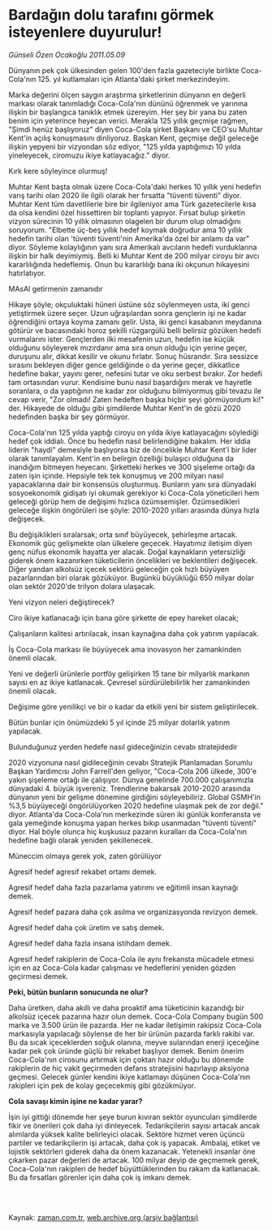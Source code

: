 # Bardağın dolu tarafını  görmek isteyenlere duyurulur!

*Günseli Özen Ocakoğlu 2011.05.09*

<td class="columnist-detail">
<p>Dünyanın pek çok ülkesinden gelen 100'den fazla gazeteciyle birlikte Coca-Cola'nın 125. yıl kutlamaları için Atlanta'daki şirket merkezindeyim.</p>
<p>
<div id="haberMetinDiv">
<p>Marka değerini ölçen saygın araştırma şirketlerinin dünyanın en değerli markası olarak tanımladığı Coca-Cola'nın dününü öğrenmek ve yarınına ilişkin bir başlangıca tanıklık etmek üzereyim. Her şey bir yana bu zaten benim için yeterince heyecan verici. Merakla 125 yıllık geçmişe rağmen, "Şimdi henüz başlıyoruz" diyen Coca-Cola şirket Başkanı ve CEO'su Muhtar Kent'in açılış konuşmasını dinliyoruz. Başkan Kent, geçmişe değil geleceğe ilişkin yepyeni bir vizyondan söz ediyor, "125 yılda yaptığımızı 10 yılda yineleyecek, ciromuzu ikiye katlayacağız." diyor.
<p>Kırk kere söyleyince olurmuş!
<p>Muhtar Kent başta olmak üzere Coca-Cola'daki herkes 10 yıllık yeni hedefin varış tarihi olan 2020 ile ilgili olarak her fırsatta "tüventi tüventi" diyor. Muhtar Kent tüm davetlilerle bire bir ilgileniyor ama Türk gazetecilerle kısa da olsa kendini özel hissettiren bir toplantı yapıyor. Fırsat bulup şirketin vizyon sürecinin 10 yıllık olmasının olagelen bir durum olup olmadığını soruyorum. "Elbette üç-beş yıllık hedef koymak doğrudur ama 10 yıllık hedefin tarihi olan 'tüventi tüventi'nin Amerika'da özel bir anlamı da var" diyor. Söyleme kolaylığının yanı sıra Amerikalı avcıların hedefi vurduklarına ilişkin bir halk deyimiymiş. Belli ki Muhtar Kent de 200 milyar ciroyu bir avcı kararlılığında hedeflemiş. Onun bu kararlılığı bana iki okçunun hikayesini hatırlatıyor.
<p>MAsAl getirmenin zamanıdır
<p>Hikaye şöyle; okçuluktaki hüneri üstüne söz söylenmeyen usta, iki genci yetiştirmek üzere seçer. Uzun uğraşılardan sonra gençlerin işi ne kadar öğrendiğini ortaya koyma zamanı gelir. Usta, iki genci kasabanın meydanına götürür ve bacasındaki horoz şekilli rüzgargülü belli belirsiz gözüken hedefi vurmalarını ister. Gençlerden ilki mesafenin uzun, hedefin ise küçük olduğunu söyleyerek mızırdanır ama sıra onun olduğu için yerine geçer, duruşunu alır, dikkat kesilir ve okunu fırlatır. Sonuç hüsrandır. Sıra sessizce sırasını bekleyen diğer gence geldiğinde o da yerine geçer, dikkatlice hedefine bakar, yayını gerer, nefesini tutar ve oku serbest bırakır. Zor hedefi tam ortasından vurur. Kendisine bunu nasıl başardığını merak ve hayretle soranlara, o da yaptığının ne kadar zor olduğunu bilmiyormuş gibi tevazu ile cevap verir, "Zor olmadı! Zaten hedeften başka hiçbir şeyi görmüyordum ki!" der. Hikayede de olduğu gibi şimdilerde Muhtar Kent'in de gözü 2020 hedefinden başka bir şey görmüyor.
<p> Coca-Cola'nın 125 yılda yaptığı ciroyu on yılda ikiye katlayacağını söylediği hedef çok iddialı. Önce bu hedefin nasıl belirlendiğine bakalım. Her iddia liderin "haydi" demesiyle başlıyorsa biz de öncelikle Muhtar Kent'i bir lider olarak tanımlayalım. Kent'in en belirgin özelliği bulaşıcı olduğuna da inandığım bitmeyen heyecanı. Şirketteki herkes ve 300 şişeleme ortağı da zaten işin içinde. Hepsiyle tek tek konuşmuş ve 200 milyarı nasıl yapacaklarına dair bir konsensüs oluşturmuş. Bunların yanı sıra dünyadaki sosyoekonomik gidişatı iyi okumak gerekiyor ki Coca-Cola yöneticileri hem geleceği görüp hem de değişimi hızlıca özümsemişler. Özümsedikleri geleceğe ilişkin öngörüleri ise şöyle: 2010-2020 yılları arasında dünya hızla değişecek.
<p> Bu değişiklikleri sıralarsak; orta sınıf büyüyecek, şehirleşme artacak. Ekonomik güç gelişmekte olan ülkelere geçecek. Hayatımız iletişim diyen genç nüfus ekonomik hayatta yer alacak. Doğal kaynakların yetersizliği giderek önem kazanırken tüketicilerin öncelikleri ve beklentileri değişecek. Diğer yandan alkolsüz içecek sektörü geleceğin çok hızlı büyüyen pazarlarından biri olarak gözüküyor. Bugünkü büyüklüğü 650 milyar dolar olan sektör 2020'de trilyon dolara ulaşacak.
<p>Yeni vizyon neleri değiştirecek?
<p>Ciro ikiye katlanacağı için bana göre şirkette de epey hareket olacak; 
<p> Çalışanların kalitesi artırılacak, insan kaynağına daha çok yatırım yapılacak.
<p> İş Coca-Cola markası ile büyüyecek ama inovasyon her zamankinden önemli olacak. 
<p> Yeni ve değerli ürünlerle portföy gelişirken 15 tane bir milyarlık markanın sayısı en az ikiye katlanacak. Çevresel sürdürülebilirlik her zamankinden önemli olacak.
<p>Değişime göre yenilikçi ve bir o kadar da etkili yeni bir sistem geliştirilecek.
<p>Bütün bunlar için önümüzdeki 5 yıl içinde 25 milyar dolarlık yatırım yapılacak.
<p>Bulunduğunuz yerden hedefe nasıl gideceğinizin cevabı stratejidedir
<p>2020 vizyonuna nasıl gidileceğinin cevabı Stratejik Planlamadan Sorumlu Başkan Yardımcısı John Farrell'den geliyor, "Coca-Cola 206 ülkede, 300'e yakın şişeleme ortağı ile çalışıyor. Dünya genelinde 700.000 çalışanımızla dünyadaki 4. büyük işvereniz. Trendlerine bakarsak 2010-2020 arasında dünyanın yeni bir gelişme dönemine girdiğini söyleyebiliriz. Global GSMH'in %3,5 büyüyeceği öngörülüyorken 2020 hedefine ulaşmak pek de zor değil." diyor. Atlanta'da Coca-Cola'nın merkezinde süren iki günlük konferansta ve gala yemeğinde konuşma yapan herkes bıkıp usanmadan "tüventi tüventi" diyor. Hal böyle olunca hiç kuşkusuz pazarın kuralları da Coca-Cola'nın hedefine bağlı olarak yeniden şekillenecek.
<p>Müneccim olmaya gerek yok, zaten görülüyor
<p>Agresif hedef agresif rekabet ortamı demek.
<p> Agresif hedef daha fazla pazarlama yatırımı ve eğitimli insan kaynağı demek.
<p> Agresif hedef pazara daha çok asılma ve organizasyonda revizyon demek.
<p> Agresif hedef daha çok üretim ve satış demek.
<p> Agresif hedef daha fazla insana istihdam demek.
<p> Agresif hedef rakiplerin de Coca-Cola ile aynı frekansta mücadele etmesi için en az Coca-Cola kadar çalışması ve hedeflerini yeniden gözden geçirmesi demek.
<p><b>Peki, bütün bunların sonucunda ne olur?</b>
<p>Daha üretken, daha akıllı ve daha proaktif ama tüketicinin kazandığı bir alkolsüz içecek pazarına hazır olun demek. Coca-Cola Company bugün 500 marka ve 3.500 ürün ile pazarda. Her ne kadar iletişimin rakipsiz Coca-Cola markasıyla yapılacağı söylense de her bir ürünün pazarda farklı rakibi var. Bu da sıcak içeceklerden soğuk olanına, meyve sularından enerji içeceğine kadar pek çok üründe güçlü bir rekabet başlıyor demek. Benim önerim Coca-Cola'nın cirosunu artırmak için çoktan hazır olduğu bu dönemde rakiplerin de hiç vakit geçirmeden defans stratejisini hazırlayıp aksiyona geçmesi. Gelecek günler kendini ikiye katlamayı düşünen Coca-Cola'nın rakipleri için pek de kolay geçecekmiş gibi gözükmüyor.
<p><b>Cola savaşı kimin işine ne kadar yarar?</b>
<p>İşin iyi gittiği dönemde her şeye burun kıvıran sektör oyuncuları şimdilerde fikir ve önerileri çok daha iyi dinleyecek. Tedarikçilerin sayısı artacak ancak alımlarda yüksek kalite belirleyici olacak. Sektöre hizmet veren üçüncü partiler ve tedarikçilerin işi artacak, daha çok iş yapacak. Ambalaj, etiket ve lojistik sektörleri giderek daha da önem kazanacak. Yetenekli insanlar öne çıkarken pazar değerleri de artacak. 100 milyar deyip de geçmemek gerek, Coca-Cola'nın rakipleri de hedef büyüttüklerinden bu rakam da katlanacak. Bu da fırsatları görenler için daha çok iş imkanı demek.
<p></p></p></p></p></p></p></p></p></p></p></p></p></p></p></p></p></p></p></p></p></p></p></p></p></p></p></p></p></div>
</p>


<p><br>
		 </br></p></td>

Kaynak: [zaman.com.tr](http://zaman.com.tr/yazar.do?yazino=1131834), [web.archive.org (arşiv bağlantısı)](http://web.archive.org/web/20110809122840/http://www.zaman.com.tr:80/yazar.do?yazino=1131834)
